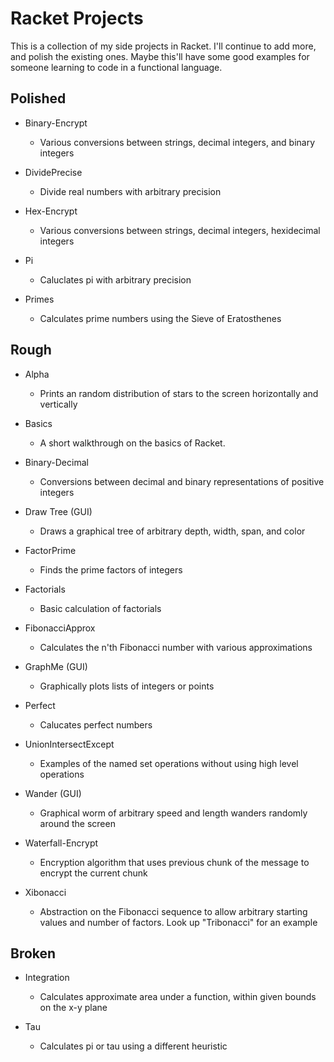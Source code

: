 # Racket Projects

This is a collection of my side projects in Racket. I'll continue to add more, and polish the existing ones. Maybe this'll have some good examples for someone learning to code in a functional language.

## Polished
- Binary-Encrypt
  * Various conversions between strings, decimal integers, and binary integers

- DividePrecise
  * Divide real numbers with arbitrary precision

- Hex-Encrypt
  * Various conversions between strings, decimal integers, hexidecimal integers

- Pi
  * Caluclates pi with arbitrary precision

- Primes
  * Calculates prime numbers using the Sieve of Eratosthenes

## Rough
- Alpha
  * Prints an random distribution of stars to the screen horizontally and vertically
   
- Basics
  * A short walkthrough on the basics of Racket.
  
- Binary-Decimal
  * Conversions between decimal and binary representations of positive integers

- Draw Tree (GUI)
  * Draws a graphical tree of arbitrary depth, width, span, and color

- FactorPrime
  * Finds the prime factors of integers

- Factorials
  * Basic calculation of factorials

- FibonacciApprox
  * Calculates the n'th Fibonacci number with various approximations

- GraphMe (GUI)
  * Graphically plots lists of integers or points

- Perfect
  * Calucates perfect numbers

- UnionIntersectExcept
  * Examples of the named set operations without using high level operations
 
- Wander (GUI)
  * Graphical worm of arbitrary speed and length wanders randomly around the screen

- Waterfall-Encrypt
  * Encryption algorithm that uses previous chunk of the message to encrypt the current chunk

- Xibonacci
  * Abstraction on the Fibonacci sequence to allow arbitrary starting values and number of factors. Look up "Tribonacci" for an example

## Broken
- Integration
  * Calculates approximate area under a function, within given bounds on the x-y plane

- Tau
  * Calculates pi or tau using a different heuristic
